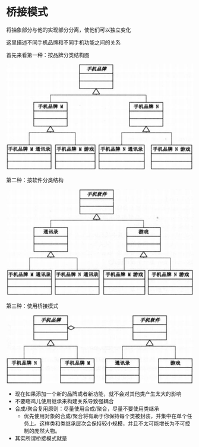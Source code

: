 # 桥接模式

将抽象部分与他的实现部分分离，使他们可以独立变化

这里描述不同手机品牌和不同手机功能之间的关系

首先来看第一种：按品牌分类结构图

![](https://github.com/gangan786/Test/blob/master/Image/FunnyDesignPatterns22-1.png?raw=true)

第二种：按软件分类结构

![](https://github.com/gangan786/Test/blob/master/Image/FunnyDesignPatterns22-2.png?raw=true)

第三种：使用桥接模式

![](https://github.com/gangan786/Test/blob/master/Image/FunnyDesignPatterns22-3.png?raw=true)

+ 现在如果添加一个新的品牌或者新功能，就不会对其他类产生太大的影响
+ 不要瞎鸡儿使用继承来构建关系导致强耦合
+ 合成/聚合复用原则：尽量使用合成/聚合，尽量不要使用类继承
  + 优先使用对象的合成/聚合将有助于你保持每个类被封装，并集中在单个任务上。这样类和类继承层次会保持较小规模，并且不太可能增长为不可控制的庞然大物。
+ 其实所谓桥接模式就是

